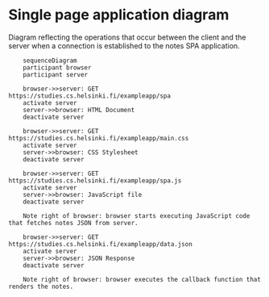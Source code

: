 # Single page application diagram

Diagram reflecting the operations that occur between the client and the server when a connection is
established to the notes SPA application.

```mermaid
    sequenceDiagram
    participant browser
    participant server

    browser->>server: GET https://studies.cs.helsinki.fi/exampleapp/spa
    activate server
    server->>browser: HTML Document
    deactivate server

    browser->>server: GET https://studies.cs.helsinki.fi/exampleapp/main.css
    activate server
    server->>browser: CSS Stylesheet
    deactivate server

    browser->>server: GET https://studies.cs.helsinki.fi/exampleapp/spa.js
    activate server
    server->>browser: JavaScript file
    deactivate server

    Note right of browser: browser starts executing JavaScript code that fetches notes JSON from server.

    browser->>server: GET https://studies.cs.helsinki.fi/exampleapp/data.json
    activate server
    server->>browser: JSON Response
    deactivate server

    Note right of browser: browser executes the callback function that renders the notes.
```